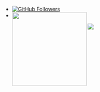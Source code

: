 - [![GitHub Followers](https://img.shields.io/github/followers/Dr-Tyson?label=Github%20Followers&style=flat-square)](https://github.com/Dr-Tyson)
- <img align='left' src="https://profile-counter.glitch.me/Dr-Tyson/count.svg" width="200">
![](https://github-profile-trophy.vercel.app/?username=Dr-Tyson&column=7&margin-w=15&margin-h=15)
